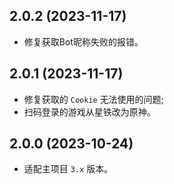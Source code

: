 ## 2.0.2 (2023-11-17)

- 修复获取Bot昵称失败的报错。

## 2.0.1 (2023-11-17)

- 修复获取的 `Cookie` 无法使用的问题;
- 扫码登录的游戏从星铁改为原神。

## 2.0.0 (2023-10-24)

- 适配主项目 `3.x` 版本。